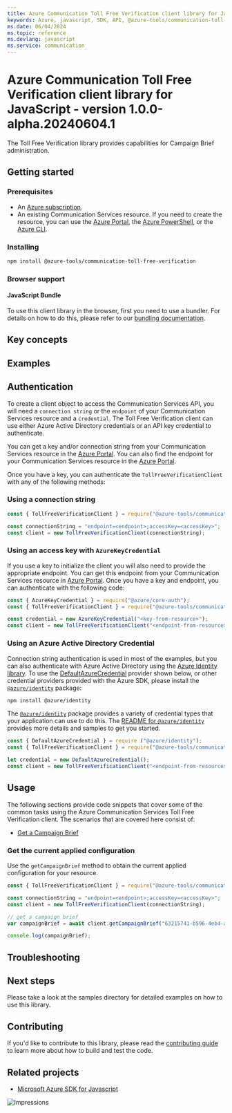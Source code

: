 ```yaml
---
title: Azure Communication Toll Free Verification client library for JavaScript
keywords: Azure, javascript, SDK, API, @azure-tools/communication-toll-free-verification, communication
ms.date: 06/04/2024
ms.topic: reference
ms.devlang: javascript
ms.service: communication
---
```

# Azure Communication Toll Free Verification client library for JavaScript - version 1.0.0-alpha.20240604.1 


The Toll Free Verification library provides capabilities for Campaign Brief administration.

## Getting started

### Prerequisites

- An [Azure subscription][azure_sub].
- An existing Communication Services resource. If you need to create the resource, you can use the [Azure Portal][azure_portal], the [Azure PowerShell][azure_powershell], or the [Azure CLI][azure_cli].

### Installing

```bash
npm install @azure-tools/communication-toll-free-verification
```

### Browser support

#### JavaScript Bundle

To use this client library in the browser, first you need to use a bundler. For details on how to do this, please refer to our [bundling documentation](https://aka.ms/AzureSDKBundling).

## Key concepts

## Examples

## Authentication

To create a client object to access the Communication Services API, you will need a `connection string` or the `endpoint` of your Communication Services resource and a `credential`. The Toll Free Verification client can use either Azure Active Directory credentials or an API key credential to authenticate.

You can get a key and/or connection string from your Communication Services resource in the [Azure Portal][azure_portal]. You can also find the endpoint for your Communication Services resource in the [Azure Portal][azure_portal].

Once you have a key, you can authenticate the `TollFreeVerificationClient` with any of the following methods:

### Using a connection string

```javascript
const { TollFreeVerificationClient } = require("@azure-tools/communication-toll-free-verification");

const connectionString = "endpoint=<endpoint>;accessKey=<accessKey>";
const client = new TollFreeVerificationClient(connectionString);
```

### Using an access key with `AzureKeyCredential`

If you use a key to initialize the client you will also need to provide the appropriate endpoint. You can get this endpoint from your Communication Services resource in [Azure Portal][azure_portal]. Once you have a key and endpoint, you can authenticate with the following code:

```javascript
const { AzureKeyCredential } = require("@azure/core-auth");
const { TollFreeVerificationClient } = require("@azure-tools/communication-toll-free-verification");

const credential = new AzureKeyCredential("<key-from-resource>");
const client = new TollFreeVerificationClient("<endpoint-from-resource>", credential);
```

### Using an Azure Active Directory Credential

Connection string authentication is used in most of the examples, but you can also authenticate with Azure Active Directory using the [Azure Identity library][azure_identity]. To use the [DefaultAzureCredential][defaultazurecredential] provider shown below, or other credential providers provided with the Azure SDK, please install the [`@azure/identity`][azure_identity] package:

```bash
npm install @azure/identity
```

The [`@azure/identity`][azure_identity] package provides a variety of credential types that your application can use to do this. The [README for `@azure/identity`][azure_identity_readme] provides more details and samples to get you started.

```javascript
const { DefaultAzureCredential } = require ("@azure/identity");
const { TollFreeVerificationClient } = require("@azure-tools/communication-toll-free-verification");

let credential = new DefaultAzureCredential();
const client = new TollFreeVerificationClient("<endpoint-from-resource>", credential);
```

## Usage

The following sections provide code snippets that cover some of the common tasks using the Azure Communication Services Toll Free Verification client. The scenarios that are covered here consist of:

- [Get a Campaign Brief](#get-a-campaign-brief)

### Get the current applied configuration
Use the `getCampaignBrief` method to obtain the current applied configuration for your resource.

```javascript
const { TollFreeVerificationClient } = require("@azure-tools/communication-toll-free-verification");

const connectionString = "endpoint=<endpoint>;accessKey=<accessKey>";
const client = new TollFreeVerificationClient(connectionString);

// get a campaign brief
var campaignBrief = await client.getCampaignBrief("63215741-b596-4eb4-a9c0-b2905ce22cb0", "US");

console.log(campaignBrief);
```

## Troubleshooting

## Next steps

Please take a look at the samples directory for detailed examples on how to use this library.

## Contributing

If you'd like to contribute to this library, please read the [contributing guide](https://github.com/Azure/azure-sdk-for-js/blob/main/CONTRIBUTING.md) to learn more about how to build and test the code.

## Related projects

- [Microsoft Azure SDK for Javascript](https://github.com/Azure/azure-sdk-for-js)

[azure_cli]: /cli/azure
[azure_sub]: https://azure.microsoft.com/free/
[azure_portal]: https://portal.azure.com
[azure_powershell]: /powershell/module/az.communication/new-azcommunicationservice
[defaultazurecredential]: https://github.com/Azure/azure-sdk-for-js/tree/main/sdk/identity/identity#defaultazurecredential
[azure_identity]: https://github.com/Azure/azure-sdk-for-js/tree/main/sdk/identity/identity
[azure_identity_readme]: https://github.com/Azure/azure-sdk-for-js/blob/main/sdk/identity/identity/README.md
![Impressions](https://azure-sdk-impressions.azurewebsites.net/api/impressions/azure-sdk-for-js%2Fsdk%2Fcommunication%2Fcommunication-toll-free-verification%2FREADME.png)

